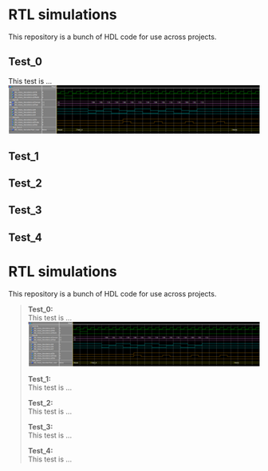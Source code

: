 # RTL simulations
  This repository is a bunch of HDL code for use across projects.
  
## Test_0
This test is ...
![Rotary_decoder_Test0](Images/Rotary_decoder_Test0.png "Rotary_Decoder_Test_0")

## Test_1

## Test_2

## Test_3

## Test_4

# RTL simulations
  This repository is a bunch of HDL code for use across projects.
  
> **Test_0:**<br>
> This test is ...
> ![Rotary_decoder_Test0](Images/Rotary_decoder_Test0.png "Rotary_Decoder_Test_0")
>
> **Test_1:**<br>
> This test is ...
>
> **Test_2:**<br>
> This test is ...
>
> **Test_3:**<br>
> This test is ...
>
> **Test_4:**<br>
> This test is ...
